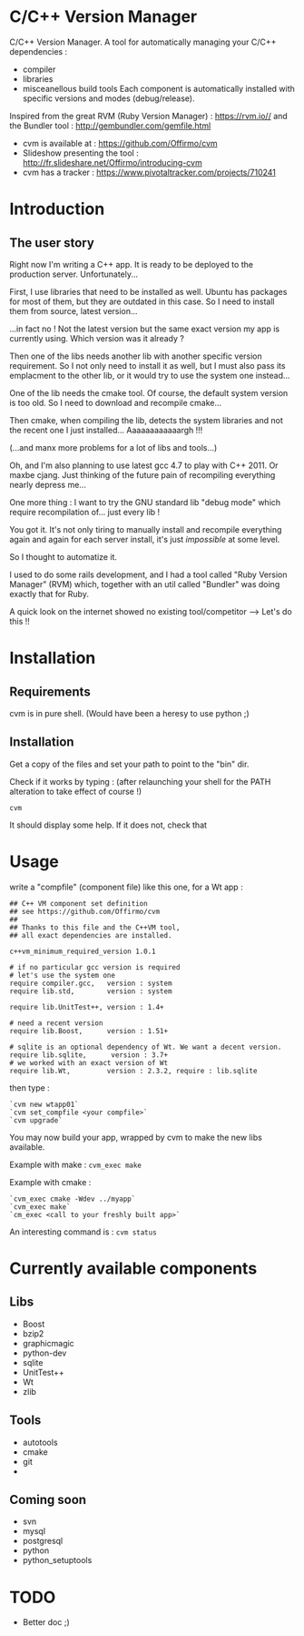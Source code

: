 C/C++ Version Manager
=====================

C/C++ Version Manager. A tool for automatically managing your C/C++ dependencies :
- compiler
- libraries
- misceanellous build tools
Each component is automatically installed with specific versions and modes (debug/release).

Inspired from the great RVM (Ruby Version Manager) : https://rvm.io// and the Bundler tool : http://gembundler.com/gemfile.html

- cvm is available at : https://github.com/Offirmo/cvm
- Slideshow presenting the tool : http://fr.slideshare.net/Offirmo/introducing-cvm
- cvm has a tracker : https://www.pivotaltracker.com/projects/710241



Introduction 
============

The user story
--------------
Right now I'm writing a C++ app. It is ready to be deployed to the production server. Unfortunately...

First, I use libraries that need to be installed as well. Ubuntu has packages for most of them, but they are outdated in this case. So I need to install them from source, latest version...

...in fact no ! Not the latest version but the same exact version my app is currently using. Which version was it already ?

Then one of the libs needs another lib with another specific version requirement. So I not only need to install it as well, but I must also pass its emplacment to the other lib, or it would try to use the system one instead...

One of the lib needs the cmake tool. Of course, the default system version is too old. So I need to download and recompile cmake...

Then cmake, when compiling the lib, detects the system libraries and not the recent one I just installed... Aaaaaaaaaaaargh !!!

(...and manx more problems for a lot of libs and tools...)

Oh, and I'm also planning to use latest gcc 4.7 to play with C++ 2011. Or maxbe cjang. Just thinking of the future pain of recompiling everything nearly depress me...

One more thing : I want to try the GNU standard lib "debug mode" which require recompilation of... just every lib !

You got it. It's not only tiring to manually install and recompile everything again and again for each server install, it's just *impossible* at some level.

So I thought to automatize it.

I used to do some rails development, and I had a tool called "Ruby Version Manager" (RVM) which, together with an util called "Bundler" was doing exactly that for Ruby.

A quick look on the internet showed no existing tool/competitor --> Let's do this !!



Installation
============

Requirements
------------
cvm is in pure shell. (Would have been a heresy to use python ;)

Installation
------------
Get a copy of the files and set your path to point to the "bin" dir.

Check if it works by typing : (after relaunching your shell for the PATH alteration to take effect of course !)

 `cvm`

It should display some help.
If it does not, check that 


Usage
=====
write a "compfile" (component file) like this one, for a Wt app :

    ## C++ VM component set definition
    ## see https://github.com/Offirmo/cvm
    ##
    ## Thanks to this file and the C++VM tool,
    ## all exact dependencies are installed.
    
    c++vm_minimum_required_version 1.0.1
    
    # if no particular gcc version is required
    # let's use the system one
    require compiler.gcc,   version : system
    require lib.std,        version : system
    
    require lib.UnitTest++, version : 1.4+
    
    # need a recent version
    require lib.Boost,      version : 1.51+
    
    # sqlite is an optional dependency of Wt. We want a decent version.
    require lib.sqlite,      version : 3.7+
    # we worked with an exact version of Wt
    require lib.Wt,         version : 2.3.2, require : lib.sqlite

then type :

    `cvm new wtapp01`
    `cvm set_compfile <your compfile>`
    `cvm upgrade`

You may now build your app, wrapped by cvm to make the new libs available.

Example with make : `cvm_exec make`

Example with cmake :

    `cvm_exec cmake -Wdev ../myapp`
    `cvm_exec make`
    `cm_exec <call to your freshly built app>`

An interesting command is : `cvm status`


Currently available components
==============================

Libs
----

 - Boost
 - bzip2
 - graphicmagic
 - python-dev
 - sqlite
 - UnitTest++
 - Wt
 - zlib

Tools
-----

 - autotools
 - cmake
 - git
 - 

Coming soon
-----------

 - svn
 - mysql
 - postgresql
 - python
 - python_setuptools

TODO
====

- Better doc ;)

